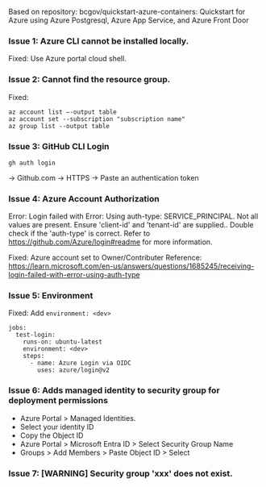 Based on repository: bcgov/quickstart-azure-containers: Quickstart for Azure using Azure Postgresql, Azure App Service, and Azure Front Door 

### Issue 1: Azure CLI cannot be installed locally. 
Fixed: Use Azure portal cloud shell.
### Issue 2: Cannot find the resource group.
Fixed:
```
az account list –-output table
az account set --subscription "subscription name"
az group list --output table
```
### Issue 3: GitHub CLI Login
```
gh auth login
```
-> Github.com
-> HTTPS
-> Paste an authentication token

### Issue 4: Azure Account Authorization
Error: Login failed with Error: Using auth-type: SERVICE_PRINCIPAL. Not all values are present. Ensure 'client-id' and 'tenant-id' are supplied.. Double check if the 'auth-type' is correct. Refer to https://github.com/Azure/login#readme for more information.

Fixed: Azure account set to Owner/Contributer
Reference: https://learn.microsoft.com/en-us/answers/questions/1685245/receiving-login-failed-with-error-using-auth-type

### Issue 5: Environment
Fixed: Add `environment: <dev>`
```
jobs:
  test-login:
    runs-on: ubuntu-latest
    environment: <dev>
    steps:
      - name: Azure Login via OIDC
        uses: azure/login@v2
```

### Issue 6: Adds managed identity to security group for deployment permissions
- Azure Portal > Managed Identities.
- Select your identity ID
- Copy the Object ID
- Azure Portal > Microsoft Entra ID > Select Security Group Name
- Groups > Add Members > Paste Object ID > Select

### Issue 7: [WARNING] Security group 'xxx' does not exist.
